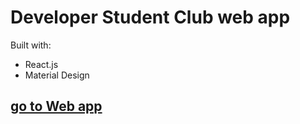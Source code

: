 # Developer Student Club web app

Built with:
  * React.js  
  * Material Design

## [go to Web app](https://dsc-app.lcuofficial.com.ng)

